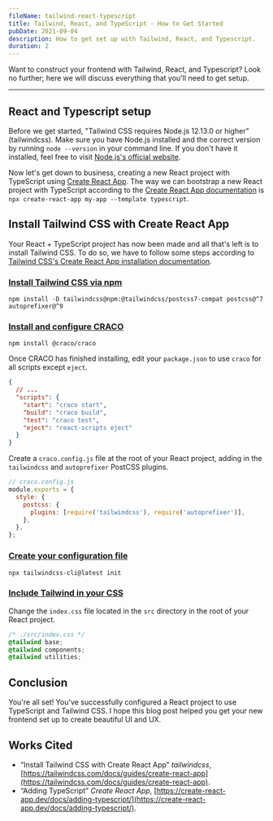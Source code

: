 ```yaml
---
fileName: tailwind-react-typescript
title: Tailwind, React, and TypeScript - How to Get Started
pubDate: 2021-09-04
description: How to get set up with Tailwind, React, and Typescript.
duration: 2
---
```


Want to construct your frontend with Tailwind, React, and Typescript? Look no further; here we will discuss everything that you'll need to get setup.

---

## React and Typescript setup

Before we get started, "Tailwind CSS requires Node.js 12.13.0 or higher" (tailwindcss). Make sure you have Node.js installed and the correct version by running `node --version` in your command line. If you don't have it installed, feel free to visit [Node.js's official website](https://nodejs.org/en/).

Now let's get down to business, creating a new React project with TypeScript using [Create React App](https://create-react-app.dev/). The way we can bootstrap a new React project with TypeScript according to the [Create React App documentation](https://create-react-app.dev/docs/adding-typescript/) is `npx create-react-app my-app --template typescript`.

## Install Tailwind CSS with Create React App

Your React + TypeScript project has now been made and all that's left is to install Tailwind CSS. To do so, we have to follow some steps according to [Tailwind CSS's Create React App installation documentation](https://tailwindcss.com/docs/guides/create-react-app).

### [Install Tailwind CSS via npm](https://tailwindcss.com/docs/guides/create-react-app#install-and-configure-craco)

`npm install -D tailwindcss@npm:@tailwindcss/postcss7-compat postcss@^7 autoprefixer@^9`

### [Install and configure CRACO](https://tailwindcss.com/docs/guides/create-react-app#install-and-configure-craco)

`npm install @craco/craco`

Once CRACO has finished installing, edit your `package.json` to use `craco` for all scripts except `eject`.

```json
{
  // ...
  "scripts": {
    "start": "craco start",
    "build": "craco build",
    "test": "craco test",
    "eject": "react-scripts eject"
  }
}
```

Create a `craco.config.js` file at the root of your React project, adding in the `tailwindcss` and `autoprefixer` PostCSS plugins.

```js
// craco.config.js
module.exports = {
  style: {
    postcss: {
      plugins: [require('tailwindcss'), require('autoprefixer')],
    },
  },
};
```

### [Create your configuration file](https://tailwindcss.com/docs/guides/create-react-app#create-your-configuration-file)

`npx tailwindcss-cli@latest init`

### [Include Tailwind in your CSS](https://tailwindcss.com/docs/guides/create-react-app#include-tailwind-in-your-css)

Change the `index.css` file located in the `src` directory in the root of your React project.

```css
/* ./src/index.css */
@tailwind base;
@tailwind components;
@tailwind utilities;
```

## Conclusion

You're all set! You've successfully configured a React project to use TypeScript and Tailwind CSS. I hope this blog post helped you get your new frontend set up to create beautiful UI and UX.

## Works Cited

- “Install Tailwind CSS with Create React App” _tailwindcss_, [https://tailwindcss.com/docs/guides/create-react-app](https://tailwindcss.com/docs/guides/create-react-app).
- “Adding TypeScript” _Create React App_, [https://create-react-app.dev/docs/adding-typescript/](https://create-react-app.dev/docs/adding-typescript/).
